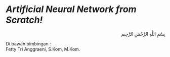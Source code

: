 # <i>Artificial Neural Network from Scratch!</i>
<p align="right">
بِسْمِ اللَّهِ الرَّحْمَنِ الرَّحِيم 
</p>
<p>Di bawah bimbingan :<br>
Fetty Tri Anggraeni, S.Kom, M.Kom.

